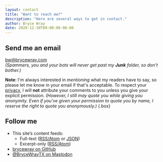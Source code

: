```yaml
---
layout: contact
title: "Want to reach me?"
description: "Here are several ways to get in contact."
author: Bryce Wray
date: 2020-12-30T09:00:00-06:00
---
```


## Send me an email

bw@brycewray.com<br />
*(Spammers, you and your bots will never get past my **Junk** folder, so don't bother.)*

**Note**: I'm always interested in *mentioning* what my readers have to say, so please let me know in your email if that's acceptable. To respect your [privacy](/privacy), I will **not** attribute your comments to you unless you give your explicit permission. *(However, I still may quote you while giving you anonymity. Even if you've given your permission to quote you by name, I reserve the right to quote you anonymously.)*
{.box}

## Follow me

- This site’s content feeds:
  - Full-text ([RSS/Atom](/index.xml) or [JSON](/index.json))
  - Excerpt-only ([RSS/Atom](/index-excerpts.xml))
- <a rel="me" title="GitHub" href="https://github.com/brycewray" rel="noopener">brycewray on GitHub</a>
- <a rel="me" title="Mastodon" href="https://mstdn.social/@BryceWrayTX" rel="noopener">@BryceWrayTX on Mastodon</a>
